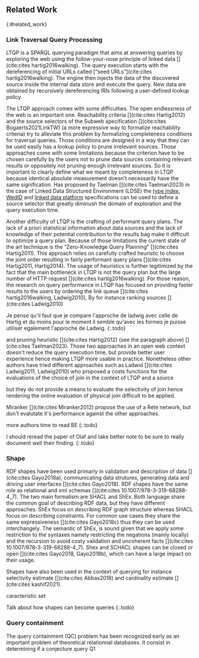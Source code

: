 ## Related Work
{:#related_work}

### Link Traversal Query Processing

LTQP is a SPARQL querying paradigm that aims at answering queries by exploring the web using the
follow-your-nose principle of linked data [](cite:cites hartig2016walking).
The query execution starts with the dereferencing of initial URLs called [<q>seed URLs</q>](cite:cites hartig2016walking).
The engine then injects the data of the discovered source inside the internal data store and execute the query.
New data are obtained by recursively dereferencing IRIs following a user-defined lookup policy.

The LTQP approach comes with some difficulties.
The open endlessness of the web is an important one.
Reachability criteria [](cite:cites Hartig2012) and the source selectors of the Subweb specification [](cite:cites Bogaerts2021LinkTW) (a more expressive way to formalize reachability criteria)
try to alleviate this problem by formalizing completeness conditions for traversal queries.
Those conditions are designed in a way that they can be used easily has a lookup policy to prune irrelevant sources. 
Those approaches come with some limitations because the criterion have to be chosen carefully by the users not to prune data sources containing relevant results or oppositely
not pruning enough irrelevant sources.
So it is important to clearly define what we meant by completeness in LTQP because identical absolute measurement doesn't necessarily have the same signification. 
Has proposed by Taelman [](cite:cites Taelman2023) in the case of Linked Data Structured Environment (LDSE) the [type index](https://solid.github.io/type-indexes/),
[WedID](https://www.w3.org/wiki/WebID) and [linked data platform](https://www.w3.org/TR/ldp/)
specifications can be used to define a source selector that greatly diminush the domain of exploration and the query execution time.


Another difficulty of LTQP is the crafting of performant query plans.
The lack of a priori statistical information about data sources and the lack of knowledge of their potential contribution to the results bag make it difficult to
optimize a query plan.
Because of those limitations the current state of the art technique is the <q>Zero-Knowledge Query Planning</q> [](cite:cites Hartig2011).
This approach relies on carefully crafted heuristic to choose the joint order resulting in fairly performant query plans [](cite:cites Hartig2011, Hartig2014).
The usage of heuristics is further legitimized by the fact that the main bottleneck in LTQP 
is not the query plan but the large number of HTTP request [](cite:cites hartig2016walking).
For those reason, the research on query performance in LTQP has focused on providing faster results to the users
by ordering the link queue [](cite:cites hartig2016walking, Ladwig2010),
By for instance ranking sources [](cite:cites Ladwig2010)

Je pense qu'il faut que je compare l'approche de ladwig avec celle de Hartig et du moins pour le moment il semble qu'avec les formes
je puisse utiliser egalement l'approche de Ladwig.
{:.todo}

and pruning heuristic [](cite:cites Hartig2012) (see the paragraph above) [](cite:cites Taelman2023).
Those two approaches in an open web context doesn't reduce the query execution time, but provide better user experience hence making LTQP more usable in practice.
Nonetheless other authors have tried different approaches such as Ladwid [](cite:cites Ladwig2011, Ladwig2010) who proposed a costs functions for the evaluations of the choice of join in the context of LTQP and a source 

 but they do not provide a means to evaluate the selectivity of join hence rendering the online evaluation of physical join difficult to be applied.

Miranker [](cite:cites Miranker2012) propose the use of a Rete network,
but don't evalutate it's performance against the other approaches.

more authors time to read BE
{:.todo}


I should reread the paper of Olaf and take better note to be sure to really document well their finding.
{:.todo}

### Shape
RDF shapes have been used primarly in validation and description of data [](cite:cites Gayo2018a),
communicating data strutures, generating data and driving user interfaces [](cite:cites Gayo2018).
RDF shapes have the same role as relational and xml schemas [](cite:cites 10.1007/978-3-319-68288-4_7).
The two main formalism are SHACL and ShEx.
Both language share the common goal of describing RDF data, but they have different approaches.
ShEx focus on describing RDF graph structure whereas SHACL focus on describing constraints.
For common use cases they share the same expressiveness [](cite:cites Gayo2018c) thus they can be used interchangely.
The semantic of ShEx, is sound given that we apply some restriction to the syntaxes namely restricting the negations (mainly locally) and the recursion to avoid costy validation and uncoherent facts [](cite:cites 10.1007/978-3-319-68288-4_7).
Shex and SCHACL shapes can be closed or open [](cite:cites Gayo2018, Gayo2018b), which can have a large impact on their usage.

Shapes have also been used in the context of querying for instance selectivity estimate [](cite:cites Abbas2018) and cardinality estimate [](cite:cites kashif2021).

caracteristic set

Talk about how shapes can become queries
{:.todo}




### Query containment

The query containment (QC) problem has been recognized early as an important problem of theoretical relationnal databases. It consist in determining if a conjecture query Q1


